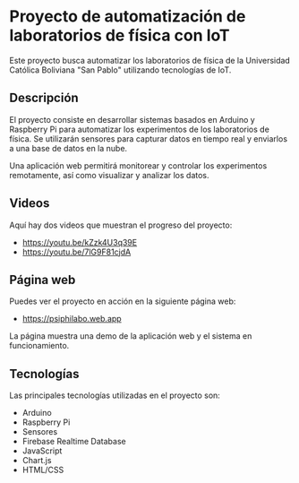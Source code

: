 

# Proyecto de automatización de laboratorios de física con IoT

Este proyecto busca automatizar los laboratorios de física de la Universidad Católica Boliviana "San Pablo" utilizando tecnologías de IoT.

## Descripción 

El proyecto consiste en desarrollar sistemas basados en Arduino y Raspberry Pi para automatizar los experimentos de los laboratorios de física. Se utilizarán sensores para capturar datos en tiempo real y enviarlos a una base de datos en la nube.

Una aplicación web permitirá monitorear y controlar los experimentos remotamente, así como visualizar y analizar los datos.

## Videos

Aquí hay dos videos que muestran el progreso del proyecto:

- https://youtu.be/kZzk4U3q39E
- https://youtu.be/7lG9F81cjdA

## Página web

Puedes ver el proyecto en acción en la siguiente página web:

- https://psiphilabo.web.app

La página muestra una demo de la aplicación web y el sistema en funcionamiento.

## Tecnologías

Las principales tecnologías utilizadas en el proyecto son:

- Arduino
- Raspberry Pi 
- Sensores
- Firebase Realtime Database
- JavaScript
- Chart.js
- HTML/CSS


